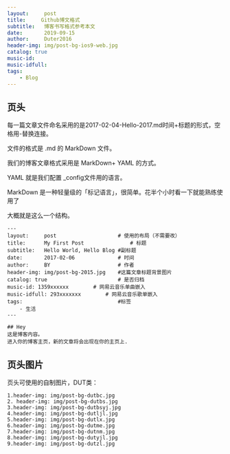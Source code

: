 ```yaml
---
layout:     post
title:     Github博文格式
subtitle:   博客书写格式参考本文
date:       2019-09-15
author:     Duter2016
header-img: img/post-bg-ios9-web.jpg
catalog: true
music-id: 
music-idfull: 
tags:
    - Blog
---
```


## 页头

每一篇文章文件命名采用的是2017-02-04-Hello-2017.md时间+标题的形式，空格用-替换连接。

文件的格式是 .md 的 MarkDown 文件。

我们的博客文章格式采用是 MarkDown+ YAML 的方式。

YAML 就是我们配置 _config文件用的语言。

MarkDown 是一种轻量级的「标记语言」，很简单。花半个小时看一下就能熟练使用了

大概就是这么一个结构。

```
---
layout:     post   				    # 使用的布局（不需要改）
title:      My First Post 				# 标题 
subtitle:   Hello World, Hello Blog #副标题
date:       2017-02-06 				# 时间
author:     BY 						# 作者
header-img: img/post-bg-2015.jpg 	#这篇文章标题背景图片
catalog: true 						# 是否归档
music-id: 1359xxxxxx        # 网易云音乐单曲嵌入
music-idfull: 293xxxxxxx        # 网易云音乐歌单嵌入
tags:								#标签
    - 生活
---

## Hey
这是博客内容。
进入你的博客主页，新的文章将会出现在你的主页上.
```


##  页头图片
页头可使用的自制图片，DUT类：
```
1.header-img: img/post-bg-dutbc.jpg	
2. header-img: img/post-bg-dutbs.jpg	
3.header-img: img/post-bg-dutbsyj.jpg	
4.header-img: img/post-bg-dutljl.jpg	
5.header-img: img/post-bg-dutlx.jpg	
6.header-img: img/post-bg-dutme.jpg	
7.header-img: img/post-bg-dutnm.jpg	
8.header-img: img/post-bg-dutyjl.jpg	
9.header-img: img/post-bg-dutzl.jpg
```
